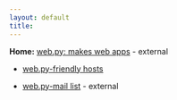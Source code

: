 ```yaml
---
layout: default
title: 
---
```


**Home:** [web.py: makes web apps](http://webpy.org/) - external

* [web.py-friendly hosts](/hosts)

* [web.py-mail list](http://groups.google.com/group/webpy/) - external